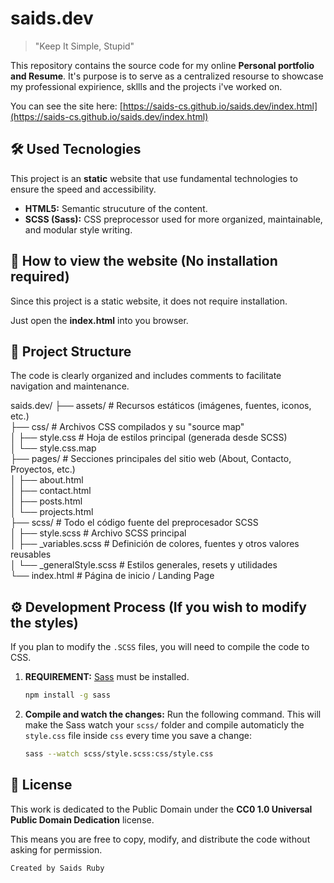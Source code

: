# saids.dev

> "Keep It Simple, Stupid"

This repository contains the source code for my online **Personal portfolio and Resume**. It's purpose is to serve as a centralized resourse to showcase my professional expirience, skllls and the projects i've worked on.

You can see the site here: [https://saids-cs.github.io/saids.dev/index.html](https://saids-cs.github.io/saids.dev/index.html)

## 🛠️ Used Tecnologies

This project is an **static** website that use fundamental technologies to ensure the speed and accessibility.

* **HTML5:** Semantic strucuture of the content.
* **SCSS (Sass):** CSS preprocessor used for more organized, maintainable, and modular style writing.

## 🚀 How to view the website (No installation required)

Since this project is a static website, it does not require installation.

Just open the **index.html** into you browser.

## 📁 Project Structure

The code is clearly organized and includes comments to facilitate navigation and maintenance.

saids.dev/
├── assets/ # Recursos estáticos (imágenes, fuentes, iconos, etc.)\
├── css/ # Archivos CSS compilados y su "source map"\
│ ├── style.css # Hoja de estilos principal (generada desde SCSS)\
│ └── style.css.map\
├── pages/ # Secciones principales del sitio web (About, Contacto, Proyectos, etc.)\
│ ├── about.html\
│ ├── contact.html\
│ ├── posts.html\
│ └── projects.html\
├── scss/ # Todo el código fuente del preprocesador SCSS\
│ ├── style.scss # Archivo SCSS principal\
│ ├── _variables.scss # Definición de colores, fuentes y otros valores reusables\
│ └── _generalStyle.scss # Estilos generales, resets y utilidades\
└── index.html # Página de inicio / Landing Page

## ⚙️ Development Process (If you wish to modify the styles)

If you plan to modify the `.SCSS` files, you will need to compile the code to CSS.

1.	**REQUIREMENT:** [Sass](https://sass-lang.com/install/) must be installed.
	```bash
	npm install -g sass
	```		

2.	**Compile and watch the changes:** Run the following command. This will make the Sass watch your `scss/` folder and compile automaticly the `style.css` file inside `css` every time you save a change:
	```bash
	sass --watch scss/style.scss:css/style.css
	```

 ## 📜 License

This work is dedicated to the Public Domain under the **CC0 1.0 Universal Public Domain Dedication** license.

This means you are free to copy, modify, and distribute the code without asking for permission.


`Created by Saids Ruby`
